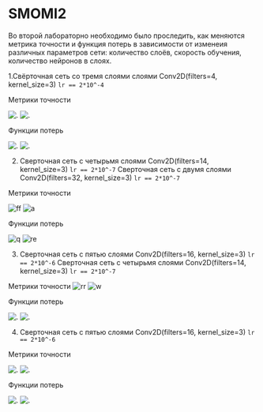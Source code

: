 # SMOMI2
Во второй лабораторно необходимо было проследить, как меняются метрика точности и функция потерь в зависимости от изменеия различных параметров сети: количество слоёв, скорость обучения, количество нейронов в слоях.

1.Свёрточная сеть со тремя слоями слоями Conv2D(filters=4, kernel_size=3)
``` lr == 2*10^-4 ```

Метрики точности

![.](https://github.com/VictoriaIL/SMOMI2/blob/master/train/A_4_train.PNG)
![.](https://github.com/VictoriaIL/SMOMI2/blob/master/test/A_4.PNG) 

Функции потерь

![.](https://github.com/VictoriaIL/SMOMI2/blob/master/train/L_4_train.PNG)
![.](https://github.com/VictoriaIL/SMOMI2/blob/master/test/L_4.PNG) 
 
2. Сверточная сеть с четырьмя слоями Conv2D(filters=14, kernel_size=3)
``` lr == 2*10^-7 ```
Сверточная сеть с двумя слоями Conv2D(filters=32, kernel_size=3)
``` lr == 2*10^-7 ```

Метрики точности

![ff](https://github.com/VictoriaIL/SMOMI2/blob/master/train/A_5_train.PNG)
![a](https://github.com/VictoriaIL/SMOMI2/blob/master/test/A_5.PNG)

Функции потерь

![q](https://github.com/VictoriaIL/SMOMI2/blob/master/train/L_5_train.PNG)
![re](https://github.com/VictoriaIL/SMOMI2/blob/master/test/L_5.PNG)

3. Сверточная сеть с пятью слоями Conv2D(filters=16, kernel_size=3)
``` lr == 2*10^-6 ```
Сверточная сеть с четырьмя слоями Conv2D(filters=14, kernel_size=3)
``` lr == 2*10^-7 ```

Метрики точности 
![rr](https://github.com/VictoriaIL/SMOMI2/blob/master/train/A_1_train.PNG)
![w](https://github.com/VictoriaIL/SMOMI2/blob/master/test/A_1.PNG)

Функции потерь

![.](https://github.com/VictoriaIL/SMOMI2/blob/master/train/L_1_train.PNG)
![.](https://github.com/VictoriaIL/SMOMI2/blob/master/test/L_1.PNG)
 
4. Сверточная сеть с пятью слоями Conv2D(filters=16, kernel_size=3)
``` lr == 2*10^-6 ```

Метрики точности

![.](https://github.com/VictoriaIL/SMOMI2/blob/master/train/A_2_train.PNG)
![.](https://github.com/VictoriaIL/SMOMI2/blob/master/test/A_2.PNG)

Функции потерь

![.](https://github.com/VictoriaIL/SMOMI2/blob/master/train/L_2_train.PNG)
![.](https://github.com/VictoriaIL/SMOMI2/blob/master/test/L_2.PNG)







